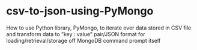 # csv-to-json-using-PyMongo
How to use ﻿Python library, PyMongo, to iterate over data stored in CSV file and transform data to ”key : value” pair/JSON format for loading/retrieval/storage off MongoDB command prompt itself  
